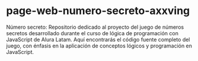 # page-web-numero-secreto-axxving
Número secreto: Repositorio dedicado al proyecto del juego de números secretos desarrollado durante el curso de lógica de programación con JavaScript de Alura Latam. Aquí encontrarás el código fuente completo del juego, con énfasis en la aplicación de conceptos lógicos y programación en JavaScript.
